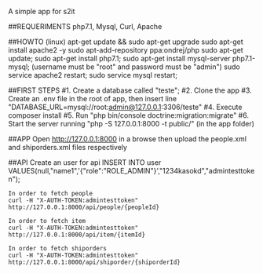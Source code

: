 A simple app for s2it

##REQUERIMENTS
    php7.1, Mysql, Curl, Apache

##HOWTO (linux)
    apt-get update && sudo apt-get upgrade
    sudo apt-get install apache2 -y
    sudo apt-add-repository ppa:ondrej/php
    sudo apt-get update;
    sudo apt-get install php7.1;
    sudo apt-get install mysql-server php7.1-mysql; (username must be "root" and password must be "admin")
    sudo service apache2 restart;
    sudo service mysql restart;

##FIRST STEPS
    #1. Create a database called "teste";
    #2. Clone the app
    #3. Create an .env file in the root of app, then insert line "DATABASE_URL=mysql://root:admin@127.0.0.1:3306/teste"
    #4. Execute composer install
    #5. Run "php bin/console doctrine:migration:migrate"
    #6. Start the server running "php -S 127.0.0.1:8000 -t public/" (in the app folder)

##APP
    Open http://127.0.0.1:8000 in a browse then upload the people.xml and shiporders.xml files respectively

##API
    Create an user for api
    INSERT INTO user VALUES(null,"name1",'{"role":"ROLE_ADMIN"}',"1234kasokd","admintesttoken");

    In order to fetch people
    curl -H "X-AUTH-TOKEN:admintesttoken" http://127.0.0.1:8000/api/people/{peopleId}

    In order to fetch item
    curl -H "X-AUTH-TOKEN:admintesttoken" http://127.0.0.1:8000/api/item/{itemId}

    In order to fetch shiporders
    curl -H "X-AUTH-TOKEN:admintesttoken" http://127.0.0.1:8000/api/shiporder/{shiporderId}
